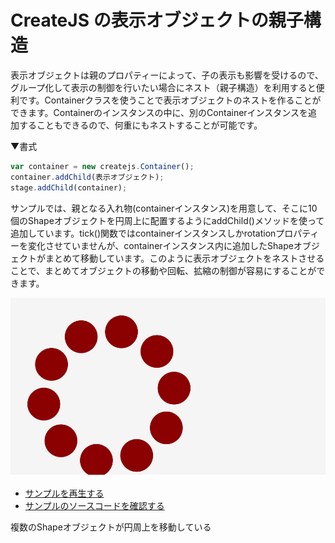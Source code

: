# CreateJS の表示オブジェクトの親子構造

表示オブジェクトは親のプロパティーによって、子の表示も影響を受けるので、グループ化して表示の制御を行いたい場合にネスト（親子構造）を利用すると便利です。Containerクラスを使うことで表示オブジェクトのネストを作ることができます。Containerのインスタンスの中に、別のContainerインスタンスを追加することもできるので、何重にもネストすることが可能です。

▼書式
```js
var container = new createjs.Container();
container.addChild(表示オブジェクト);
stage.addChild(container);
```

サンプルでは、親となる入れ物(containerインスタンス)を用意して、そこに10個のShapeオブジェクトを円周上に配置するようにaddChild()メソッドを使って追加しています。tick()関数ではcontainerインスタンスしかrotationプロパティーを変化させていませんが、containerインスタンス内に追加したShapeオブジェクトがまとめて移動しています。このように表示オブジェクトをネストさせることで、まとめてオブジェクトの移動や回転、拡縮の制御が容易にすることができます。


![](../imgs/container_nest.html.png)

- [サンプルを再生する](https://ics-creative.github.io/tutorial-createjs/samples/container_nest.html)
- [サンプルのソースコードを確認する](../samples/container_nest.html)


複数のShapeオブジェクトが円周上を移動している
